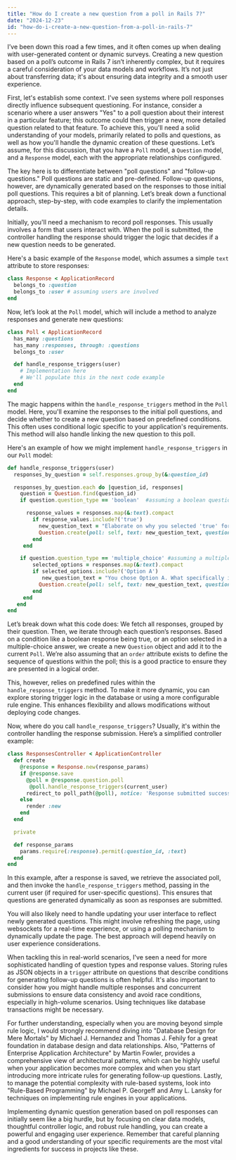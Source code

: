 ```yaml
---
title: "How do I create a new question from a poll in Rails 7?"
date: "2024-12-23"
id: "how-do-i-create-a-new-question-from-a-poll-in-rails-7"
---
```


 I’ve been down this road a few times, and it often comes up when dealing with user-generated content or dynamic surveys. Creating a new question based on a poll’s outcome in Rails 7 isn’t inherently complex, but it requires a careful consideration of your data models and workflows. It’s not just about transferring data; it's about ensuring data integrity and a smooth user experience.

First, let's establish some context. I've seen systems where poll responses directly influence subsequent questioning. For instance, consider a scenario where a user answers "Yes" to a poll question about their interest in a particular feature; this outcome could then trigger a new, more detailed question related to that feature. To achieve this, you'll need a solid understanding of your models, primarily related to polls and questions, as well as how you'll handle the dynamic creation of these questions. Let’s assume, for this discussion, that you have a `Poll` model, a `Question` model, and a `Response` model, each with the appropriate relationships configured.

The key here is to differentiate between "poll questions" and "follow-up questions." Poll questions are static and pre-defined. Follow-up questions, however, are dynamically generated based on the responses to those initial poll questions. This requires a bit of planning. Let’s break down a functional approach, step-by-step, with code examples to clarify the implementation details.

Initially, you'll need a mechanism to record poll responses. This usually involves a form that users interact with. When the poll is submitted, the controller handling the response should trigger the logic that decides if a new question needs to be generated.

Here's a basic example of the `Response` model, which assumes a simple `text` attribute to store responses:

```ruby
class Response < ApplicationRecord
  belongs_to :question
  belongs_to :user # assuming users are involved
end
```

Now, let’s look at the `Poll` model, which will include a method to analyze responses and generate new questions:

```ruby
class Poll < ApplicationRecord
  has_many :questions
  has_many :responses, through: :questions
  belongs_to :user

  def handle_response_triggers(user)
    # Implementation here
    # We'll populate this in the next code example
  end
end
```

The magic happens within the `handle_response_triggers` method in the `Poll` model. Here, you'll examine the responses to the initial poll questions, and decide whether to create a new question based on predefined conditions. This often uses conditional logic specific to your application's requirements. This method will also handle linking the new question to this poll.

Here's an example of how we might implement `handle_response_triggers` in our `Poll` model:

```ruby
def handle_response_triggers(user)
  responses_by_question = self.responses.group_by(&:question_id)

  responses_by_question.each do |question_id, responses|
    question = Question.find(question_id)
    if question.question_type == 'boolean'  #assuming a boolean question type

      response_values = responses.map(&:text).compact
        if response_values.include?('true')
          new_question_text = "Elaborate on why you selected 'true' for: #{question.text}"
          Question.create(poll: self, text: new_question_text, question_type: 'text', order: self.questions.maximum(:order).to_i + 1)
        end
     end

    if question.question_type == 'multiple_choice' #assuming a multiple choice question type
        selected_options = responses.map(&:text).compact
        if selected_options.include?('Option A')
           new_question_text = "You chose Option A. What specifically interested you in it?"
          Question.create(poll: self, text: new_question_text, question_type: 'text', order: self.questions.maximum(:order).to_i + 1)
        end
     end
   end
end

```

Let’s break down what this code does: We fetch all responses, grouped by their question. Then, we iterate through each question’s responses. Based on a condition like a boolean response being true, or an option selected in a multiple-choice answer, we create a new `Question` object and add it to the current `Poll`. We’re also assuming that an `order` attribute exists to define the sequence of questions within the poll; this is a good practice to ensure they are presented in a logical order.

This, however, relies on predefined rules within the `handle_response_triggers` method. To make it more dynamic, you can explore storing trigger logic in the database or using a more configurable rule engine. This enhances flexibility and allows modifications without deploying code changes.

Now, where do you call `handle_response_triggers`? Usually, it's within the controller handling the response submission. Here’s a simplified controller example:

```ruby
class ResponsesController < ApplicationController
  def create
    @response = Response.new(response_params)
    if @response.save
      @poll = @response.question.poll
       @poll.handle_response_triggers(current_user)
      redirect_to poll_path(@poll), notice: 'Response submitted successfully.'
    else
      render :new
    end
  end

  private

  def response_params
    params.require(:response).permit(:question_id, :text)
  end
end
```

In this example, after a response is saved, we retrieve the associated poll, and then invoke the `handle_response_triggers` method, passing in the current user (if required for user-specific questions). This ensures that questions are generated dynamically as soon as responses are submitted.

You will also likely need to handle updating your user interface to reflect newly generated questions. This might involve refreshing the page, using websockets for a real-time experience, or using a polling mechanism to dynamically update the page. The best approach will depend heavily on user experience considerations.

When tackling this in real-world scenarios, I've seen a need for more sophisticated handling of question types and response values. Storing rules as JSON objects in a `trigger` attribute on questions that describe conditions for generating follow-up questions is often helpful. It's also important to consider how you might handle multiple responses and concurrent submissions to ensure data consistency and avoid race conditions, especially in high-volume scenarios. Using techniques like database transactions might be necessary.

For further understanding, especially when you are moving beyond simple rule logic, I would strongly recommend diving into "Database Design for Mere Mortals" by Michael J. Hernandez and Thomas J. Fehily for a great foundation in database design and data relationships. Also, "Patterns of Enterprise Application Architecture" by Martin Fowler, provides a comprehensive view of architectural patterns, which can be highly useful when your application becomes more complex and when you start introducing more intricate rules for generating follow-up questions. Lastly, to manage the potential complexity with rule-based systems, look into "Rule-Based Programming" by Michael P. Georgeff and Amy L. Lansky for techniques on implementing rule engines in your applications.

Implementing dynamic question generation based on poll responses can initially seem like a big hurdle, but by focusing on clear data models, thoughtful controller logic, and robust rule handling, you can create a powerful and engaging user experience. Remember that careful planning and a good understanding of your specific requirements are the most vital ingredients for success in projects like these.
